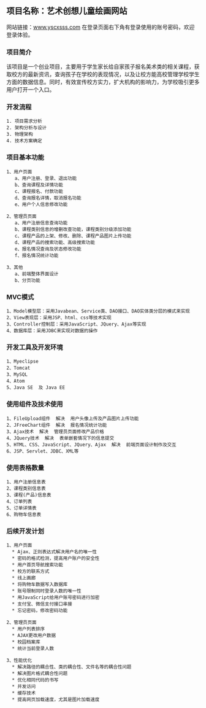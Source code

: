 ## 项目名称：艺术创想儿童绘画网站
网站链接：www.yscxsss.com    在登录页面右下角有登录使用的账号密码，欢迎登录体验。

### **项目简介**
该项目是一个创业项目，主要用于学生家长给自家孩子报名美术类的相关课程，获取校方的最新资讯，查询孩子在学校的表现情况，以及让校方能高校管理学校学生方面的数据信息。同时，有效宣传校方实力，扩大机构的影响力，为学校吸引更多用户打开一个入口。

### **开发流程**
	1. 项目需求分析  
	2. 架构分析与设计  
	3. 物理架构  
	4. 技术方案确定  

### **项目基本功能**
	1、用户页面
	   a、用户注册、登录、退出功能  
	   b、查询课程及详情功能  
	   c、课程报名、付款功能  
	   d、查询报名详情，取消报名功能  
	   e、用户个人信息修改功能  

	2、管理员页面
	   a、用户注册信息查询功能  
	   b、课程类别信息的增删改查功能，课程类别分级添加功能  
	   c、课程产品的上架、修改、删除、课程产品图片上传功能  
	   d、课程产品的搜索功能、高级搜索功能  
	   e、报名情况查询及状态修改功能  
	   f、报名情况统计功能  
  
	3、其他
	   a、前端整体界面设计  
	   b、分页功能  

### **MVC模式**
	1、Model模型层：采用Javabean、Service类、DAO接口、DAO实体类分层的模式来实现  
	2、View表现层：采用JSP、html、css等技术实现  
	3、Controller控制层：采用JavaScript、JQuery、Ajax等实现  
	4、数据库层：采用JDBC来实现对数据的操作  

### **开发工具及开发环境**
	1、Myeclipse  
	2、Tomcat  
	3、MySQL  
	4、Atom  
	5、Java SE  及 Java EE  

### **使用组件及技术使用**
	1、FileUpload组件  解决  用户头像上传及产品图片上传功能  
	2、JFreeChart组件  解决  报名情况统计功能  
	3、Ajax技术  解决  管理员页面修改产品价格  
	4、JQuery技术  解决  表单嵌套情况下的信息提交  
	5、HTML、CSS、JavaScript、JQuery、Ajax  解决  前端页面设计制作及交互  
	6、JSP、Servlet、JDBC、XML等  

### **使用表格数量**
	1、用户注册信息表  
	2、课程类别信息表  
	3、课程(产品)信息表  
	4、订单列表  
	5、订单详情表
	6、购物车信息表

### **后续开发计划**
	1、用户页面
	  * Ajax、正则表达式解决用户名的唯一性  
	  * 密码的格式检测，提高用户账户的安全性  
	  * 用户首页导航搜索功能  
	  * 校方的联系方式  
	  * 线上画廊  
	  * 将购物车数据写入数据库  
	  * 账号限制同时登录人数的唯一性  
	  * 用JavaScript给用户账号密码进行加密  
	  * 支付宝、微信支付接口串接  
	  * 忘记密码，修改密码功能  
	  
	2、管理员页面
	  * 用户列表排序  
	  * AJAX更改用户数据  
	  * 校园档案库  
	  * 统计当前登录人数
	  
	3、性能优化
	  * 解决路径的耦合性、类的耦合性、文件名等的耦合性问题  
	  * 解决图片格式耦合性问题  
	  * 优化相同代码的书写  
	  * 并发访问  
	  * 缓存技术  
	  * 提高网页加载速度，尤其是图片加载速度  

